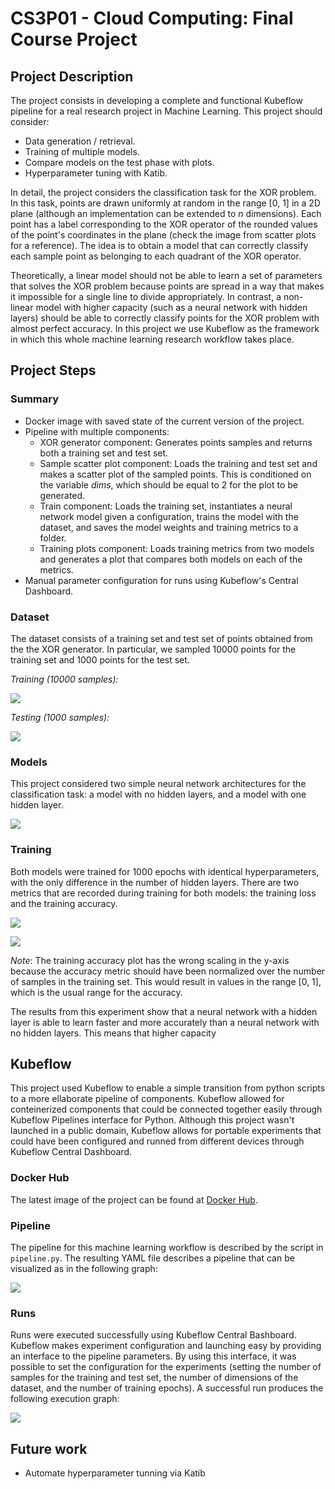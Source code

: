 # CS3P01 - Cloud Computing: Final Course Project

## Project Description

The project consists in developing a complete and functional Kubeflow pipeline for a real research project in Machine Learning. This project should consider:

- Data generation / retrieval.
- Training of multiple models.
- Compare models on the test phase with plots.
- Hyperparameter tuning with Katib.

In detail, the project considers the classification task for the XOR problem. In this task, points are drawn uniformly at random in the range [0, 1] in a 2D plane (although an implementation can be extended to _n_ dimensions). Each point has a label corresponding to the XOR operator of the rounded values of the point's coordinates in the plane (check the image from scatter plots for a reference). The idea is to obtain a model that can correctly classify each sample point as belonging to each quadrant of the XOR operator.

Theoretically, a linear model should not be able to learn a set of parameters that solves the XOR problem because points are spread in a way that makes it impossible for a single line to divide appropriately. In contrast, a non-linear model with higher capacity (such as a neural network with hidden layers) should be able to correctly classify points for the XOR problem with almost perfect accuracy. In this project we use Kubeflow as the framework in which this whole machine learning research workflow takes place.

## Project Steps

### Summary

- Docker image with saved state of the current version of the project.
- Pipeline with multiple components:
    - XOR generator component: Generates points samples and returns both a training set and test set.
    - Sample scatter plot component: Loads the training and test set and makes a scatter plot of the sampled points. This is conditioned on the variable _dims_, which should be equal to 2 for the plot to be generated.
    - Train component: Loads the training set, instantiates a neural network model given a configuration, trains the model with the dataset, and saves the model weights and training metrics to a folder.
    - Training plots component: Loads training metrics from two models and generates a plot that compares both models on each of the metrics.
- Manual parameter configuration for runs using Kubeflow's Central Dashboard.

### Dataset

The dataset consists of a training set and test set of points obtained from the the XOR generator. In particular, we sampled 10000 points for the training set and 1000 points for the test set.

_Training (10000 samples):_

![](data/sample_scatter_train.png)


_Testing (1000 samples):_

![](data/sample_scatter_test.png)

### Models

This project considered two simple neural network architectures for the classification task: a model with no hidden layers, and a model with one hidden layer.

![](data/models.png)

### Training

Both models were trained for 1000 epochs with identical hyperparameters, with the only difference in the number of hidden layers. There are two metrics that are recorded during training for both models: the training loss and the training accuracy.

![](data/training_loss.png)

![](data/training_acc.png)

_Note_: The training accuracy plot has the wrong scaling in the y-axis because the accuracy metric should have been normalized over the number of samples in the training set. This would result in values in the range [0, 1], which is the usual range for the accuracy.

The results from this experiment show that a neural network with a hidden layer is able to learn faster and more accurately than a neural network with no hidden layers. This means that higher capacity


## Kubeflow

This project used Kubeflow to enable a simple transition from python scripts to a more ellaborate pipeline of components. Kubeflow allowed for conteinerized components that could be connected together easily through Kubeflow Pipelines interface for Python. Although this project wasn't launched in a public domain, Kubeflow allows for portable experiments that could have been configured and runned from different devices through Kubeflow Central Dashboard.

### Docker Hub

The latest image of the project can be found at [Docker Hub](https://hub.docker.com/r/cesarsalcedo/cs3p02_kubeflow_project/tags).

### Pipeline

The pipeline for this machine learning workflow is described by the script in `pipeline.py`. The resulting YAML file describes a pipeline that can be visualized as in the following graph:

![](data/pipeline.png)

### Runs

Runs were executed successfully using Kubeflow Central Bashboard. Kubeflow makes experiment configuration and launching easy by providing an interface to the pipeline parameters. By using this interface, it was possible to set the configuration for the experiments (setting the number of samples for the training and test set, the number of dimensions of the dataset, and the number of training epochs). A successful run produces the following execution graph:

![](data/run.png)


## Future work

- Automate hyperparameter tunning via Katib
